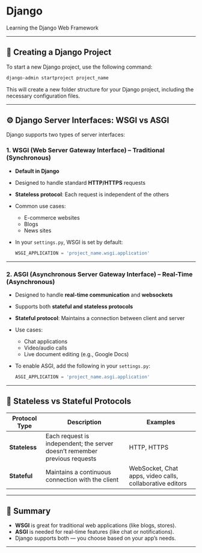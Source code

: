 # Django

Learning the Django Web Framework

---

## 🚀 Creating a Django Project

To start a new Django project, use the following command:

```bash
django-admin startproject project_name
```

This will create a new folder structure for your Django project, including the necessary configuration files.

---

## ⚙️ Django Server Interfaces: WSGI vs ASGI

Django supports two types of server interfaces:

### 1. **WSGI (Web Server Gateway Interface)** – Traditional (Synchronous)

* **Default in Django**
* Designed to handle standard **HTTP/HTTPS** requests
* **Stateless protocol**: Each request is independent of the others
* Common use cases:

  * E-commerce websites
  * Blogs
  * News sites
* In your `settings.py`, WSGI is set by default:

  ```python
  WSGI_APPLICATION = 'project_name.wsgi.application'
  ```

---

### 2. **ASGI (Asynchronous Server Gateway Interface)** – Real-Time (Asynchronous)

* Designed to handle **real-time communication** and **websockets**
* Supports both **stateful and stateless protocols**
* **Stateful protocol**: Maintains a connection between client and server
* Use cases:

  * Chat applications
  * Video/audio calls
  * Live document editing (e.g., Google Docs)
* To enable ASGI, add the following in your `settings.py`:

  ```python
  ASGI_APPLICATION = 'project_name.asgi.application'
  ```

---

## 📖 Stateless vs Stateful Protocols

| Protocol Type | Description                                                                | Examples                                                 |
| ------------- | -------------------------------------------------------------------------- | -------------------------------------------------------- |
| **Stateless** | Each request is independent; the server doesn’t remember previous requests | HTTP, HTTPS                                              |
| **Stateful**  | Maintains a continuous connection with the client                          | WebSocket, Chat apps, video calls, collaborative editors |

---

## 📝 Summary

* **WSGI** is great for traditional web applications (like blogs, stores).
* **ASGI** is needed for real-time features (like chat or notifications).
* Django supports both — you choose based on your app’s needs.

---


